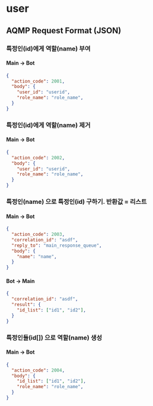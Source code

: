 # user

## AQMP Request Format (JSON)

### 특정인(id)에게 역할(name) 부여

#### Main -> Bot

```json
{
  "action_code": 2001,
  "body": {
    "user_id": "userid",
    "role_name": "role_name", 
  }
}
```

### 특정인(id)에게 역할(name) 제거

#### Main -> Bot

```json
{
  "action_code": 2002,
  "body": {
    "user_id": "userid",
    "role_name": "role_name", 
  }
}
```

### 특정인(name) 으로 특정인(id) 구하기. 반환값 = 리스트

#### Main -> Bot

```json
{
  "action_code": 2003,
  "correlation_id": "asdf",
  "reply_to": "main_response_queue",
  "body": {
    "name": "name",
  }
}
```

#### Bot -> Main

```json
{
  "correlation_id": "asdf",
  "result": {
    "id_list": ["id1", "id2"],
  }
}
```

### 특정인들(id[]) 으로 역할(name) 생성

#### Main -> Bot

```json
{
  "action_code": 2004,
  "body": {
    "id_list": ["id1", "id2"],
    "role_name": "role_name",
  }
}
```


